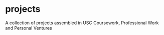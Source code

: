 # projects
A collection of projects assembled in USC Coursework, Professional Work and Personal Ventures
